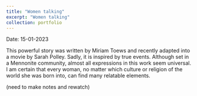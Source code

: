 ```yaml
---
title: "Women talking"
excerpt: "Women talking"
collection: portfolio
---
```


Date: 15-01-2023

This powerful story was written by Miriam Toews and recently adapted into a movie by Sarah Polley. Sadly, it is inspired by true events. 
Although set in a Mennonite community, almost all expressions in this work seem universal. 
I am certain that every woman, no matter which culture or religion of the world she was born into, can find many relatable elements.


(need to make notes and rewatch)
